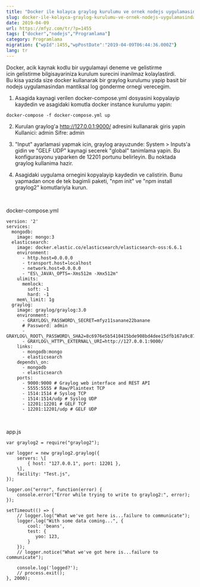 ```yaml
---
title: "Docker ile kolayca graylog kurulumu ve ornek nodejs uygulamasindan loglama"
slug: docker-ile-kolayca-graylog-kurulumu-ve-ornek-nodejs-uygulamasindan-loglama
date: 2019-04-09
url: https://mfyz.com/tr/?p=1455
tags: ["docker","nodejs","Programlama"]
category: Programlama
migration: {"wpId":1455,"wpPostDate":"2019-04-09T06:44:36.000Z"}
lang: tr
---
```


Docker, acik kaynak kodlu bir uygulamayi deneme ve gelistirme icin gelistirme bilgisayariniza kurulum surecini inanilmaz kolaylastirdi. Bu kisa yazida size docker kullanarak bir graylog kurulumu yapip basit bir nodejs uygulamasindan mantiksal log gonderme ornegi verecegim.

1) Asagida kaynagi verilen docker-compose.yml dosyasini kopyalayip kaydedin ve asagidaki komutla docker instance kurulumu yapin:
```
docker-compose -f docker-compose.yml up
```
2) Kurulan graylog'a http://127.0.0.1:9000/ adresini kullanarak giris yapin Kullanici: admin Sifre: admin

3) "Input" ayarlamasi yapmak icin, graylog arayuzunde: System > Inputs'a gidin ve "GELF UDP" kaynagi secerek "global" tanimlama yapin. Bu konfigurasyonu yaparken de 12201 portunu belirleyin. Bu noktada graylog kullanima hazir.

4) Asagidaki uygulama ornegini kopyalayip kaydedin ve calistirin. Bunu yapmadan once de tek bagimli paketi, "npm init" ve "npm install graylog2" komutlariyla kurun.

 

docker-compose.yml
```
version: '2'
services:
  mongodb:
    image: mongo:3
  elasticsearch:
    image: docker.elastic.co/elasticsearch/elasticsearch-oss:6.6.1
    environment:
      - http.host=0.0.0.0
      - transport.host=localhost
      - network.host=0.0.0.0
      - "ES\_JAVA\_OPTS=-Xms512m -Xmx512m"
    ulimits:
      memlock:
        soft: -1
        hard: -1
    mem\_limit: 1g
  graylog:
    image: graylog/graylog:3.0
    environment:
      - GRAYLOG\_PASSWORD\_SECRET=mfyz11sanane22banane
      # Password: admin
      - GRAYLOG\_ROOT\_PASSWORD\_SHA2=8c6976e5b5410415bde908bd4dee15dfb167a9c873fc4bb8a81f6f2ab448a918
      - GRAYLOG\_HTTP\_EXTERNAL\_URI=http://127.0.0.1:9000/
    links:
      - mongodb:mongo
      - elasticsearch
    depends\_on:
      - mongodb
      - elasticsearch
    ports:
      - 9000:9000 # Graylog web interface and REST API
      - 5555:5555 # Raw/Plaintext TCP
      - 1514:1514 # Syslog TCP
      - 1514:1514/udp # Syslog UDP
      - 12201:12201 # GELF TCP
      - 12201:12201/udp # GELF UDP
```
 

app.js
```
var graylog2 = require("graylog2");

var logger = new graylog2.graylog({
    servers: \[
        { host: "127.0.0.1", port: 12201 },
    \],
    facility: "Test.js",
});

logger.on("error", function(error) {
    console.error("Error while trying to write to graylog2:", error);
});

setTimeout(() => {
    // logger.log("What we've got here is...failure to communicate");
    logger.log("With some data coming...", {
        cool: 'beans',
        test: { 
           yoo: 123,
        }
    });
    // logger.notice("What we've got here is...failure to communicate");

    console.log('logged?');
    // process.exit();
}, 2000);
```